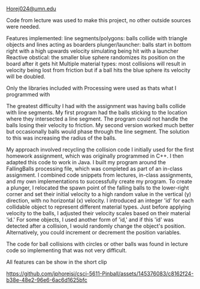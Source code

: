 Horej024@umn.edu

Code from lecture was used to make this project, no other outside sources were needed.

Features implemented: 
line segments/polygons: balls collide with triangle objects and lines acting as boarders
plunger/launcher: balls start in bottom right with a high upwards velocity simulating being hit with a launcher
Reactive obstical: the smaller blue sphere randomizes its position on the board after it gets hit
Multiple material types: most collisions will result in velocity being lost from friction but if a ball hits the
	blue sphere its velocity will be doubled.

Only the libraries included with Processing were used as thats what I programmed with

The greatest difficulty I had with the assignment was having balls collide with line segments. My first program had the balls sticking to the location where they intersected a line segment. The program could not handle the balls losing their velocity to friction. My second version worked much better but occasionally balls would phase through the line segment. The solution to this was increasing the radius of the balls.

My approach involved recycling the collision code I initially used for the first homework assignment, which was originally programmed in C++. I then adapted this code to work in Java. I built my program around the FallingBalls processing file, which was completed as part of an in-class assignment. I combined code snippets from lectures, in-class assignments, and my own implementations to successfully create my program.
To create a plunger, I relocated the spawn point of the falling balls to the lower-right corner and set their initial velocity to a high random value in the vertical (y) direction, with no horizontal (x) velocity. I introduced an integer 'id' for each collidable object to represent different material types. Just before applying velocity to the balls, I adjusted their velocity scales based on their material 'id.' For some objects, I used another form of 'id,' and if this 'id' was detected after a collision, I would randomly change the object's position. Alternatively, you could increment or decrement the position variables.

The code for ball collisions with circles or other balls was found in lecture code so implementing that was not very difficult.

All features can be show in the short clip



https://github.com/jphorejsi/csci-5611-Pinball/assets/145376083/c8162f24-b38e-48e2-96e6-6ac6d1625bfc

